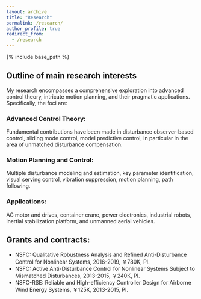 ```yaml
---
layout: archive
title: "Research"
permalink: /research/
author_profile: true
redirect_from:
  - /research
---
```

{% include base_path %}

## Outline of main research interests
My research encompasses a comprehensive exploration into advanced control theory, intricate motion planning, and their pragmatic applications. Specifically, the foci are:

### Advanced Control Theory:
Fundamental contributions have been made in disturbance observer-based control, sliding mode control, model predictive control, in particular in the area of unmatched disturbance compensation.

### Motion Planning and Control:
Multiple disturbance modeling and estimation, key parameter identification, visual serving control, vibration suppression, motion planning, path following.

### Applications:
AC motor and drives, container crane, power electronics, industrial robots, inertial stabilization platform, and unmanned aerial vehicles.

## Grants and contracts: 
* NSFC: Qualitative Robustness Analysis and Refined Anti-Disturbance Control for Nonlinear Systems, 2016-2019, ￥780K, PI.
* NSFC: Active Anti-Disturbance Control for Nonlinear Systems Subject to Mismatched Disturbances, 2013-2015, ￥240K, PI.
* NSFC-RSE: Reliable and High-efficiency Controller Design for Airborne Wind Energy Systems, ￥125K, 2013-2015, PI.






